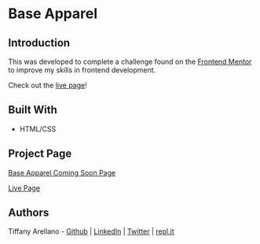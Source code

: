 # Base Apparel

## Introduction
This was developed to complete a challenge found on the [Frontend Mentor](https://www.frontendmentor.io) to improve my skills in frontend development.

Check out the [live page](https://yirano.github.io/frontend-base_apparel/src/)!

## Built With
- HTML/CSS

## Project Page
[Base Apparel Coming Soon Page](https://www.frontendmentor.io/challenges/base-apparel-coming-soon-page-5d46b47f8db8a7063f9331a0)

[Live Page](https://yirano.github.io/frontend-base_apparel/src/)

## Authors
Tiffany Arellano - [Github](https://github.com/yirano) | [LinkedIn](https://www.linkedin.com/in/yt-arellano/) | [Twitter](https://twitter.com/yiirano) | [repl.it](https://repl.it/@yirano)

